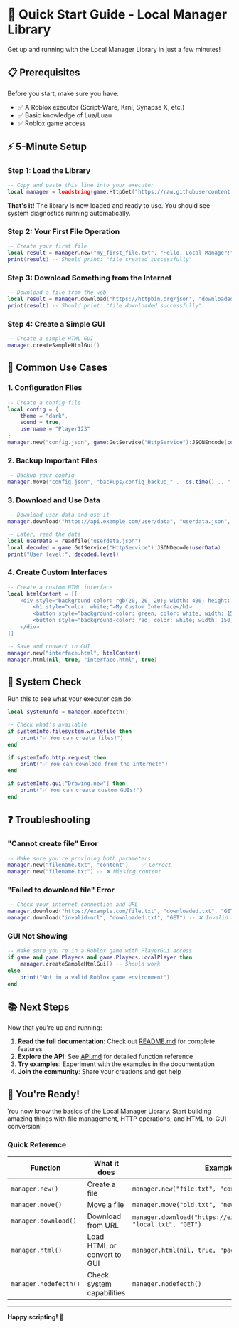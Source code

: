 # 🚀 Quick Start Guide - Local Manager Library

Get up and running with the Local Manager Library in just a few minutes!

## 📋 Prerequisites

Before you start, make sure you have:
- ✅ A Roblox executor (Script-Ware, Krnl, Synapse X, etc.)
- ✅ Basic knowledge of Lua/Luau
- ✅ Roblox game access

## ⚡ 5-Minute Setup

### Step 1: Load the Library

```lua
-- Copy and paste this line into your executor
local manager = loadstring(game:HttpGet("https://raw.githubusercontent.com/displaynameroblox/localmaner/main/localmaner.lua"))()
```

**That's it!** The library is now loaded and ready to use. You should see system diagnostics running automatically.

### Step 2: Your First File Operation

```lua
-- Create your first file
local result = manager.new("my_first_file.txt", "Hello, Local Manager!")
print(result) -- Should print: "file created successfully"
```

### Step 3: Download Something from the Internet

```lua
-- Download a file from the web
local result = manager.download("https://httpbin.org/json", "downloaded.json", "GET")
print(result) -- Should print: "file downloaded successfully"
```

### Step 4: Create a Simple GUI

```lua
-- Create a simple HTML GUI
manager.createSampleHtmlGui()
```

## 🎯 Common Use Cases

### 1. Configuration Files

```lua
-- Create a config file
local config = {
    theme = "dark",
    sound = true,
    username = "Player123"
}
manager.new("config.json", game:GetService("HttpService"):JSONEncode(config))
```

### 2. Backup Important Files

```lua
-- Backup your config
manager.move("config.json", "backups/config_backup_" .. os.time() .. ".json")
```

### 3. Download and Use Data

```lua
-- Download user data and use it
manager.download("https://api.example.com/user/data", "userdata.json", "GET")

-- Later, read the data
local userData = readfile("userdata.json")
local decoded = game:GetService("HttpService"):JSONDecode(userData)
print("User level:", decoded.level)
```

### 4. Create Custom Interfaces

```lua
-- Create a custom HTML interface
local htmlContent = [[
    <div style="background-color: rgb(20, 20, 20); width: 400; height: 300;">
        <h1 style="color: white;">My Custom Interface</h1>
        <button style="background-color: green; color: white; width: 150; height: 40;">Start</button>
        <button style="background-color: red; color: white; width: 150; height: 40;">Stop</button>
    </div>
]]

-- Save and convert to GUI
manager.new("interface.html", htmlContent)
manager.html(nil, true, "interface.html", true)
```

## 🔧 System Check

Run this to see what your executor can do:

```lua
local systemInfo = manager.nodefecth()

-- Check what's available
if systemInfo.filesystem.writefile then
    print("✅ You can create files!")
end

if systemInfo.http.request then
    print("✅ You can download from the internet!")
end

if systemInfo.gui["Drawing.new"] then
    print("✅ You can create custom GUIs!")
end
```

## ❓ Troubleshooting

### "Cannot create file" Error
```lua
-- Make sure you're providing both parameters
manager.new("filename.txt", "content") -- ✅ Correct
manager.new("filename.txt") -- ❌ Missing content
```

### "Failed to download file" Error
```lua
-- Check your internet connection and URL
manager.download("https://example.com/file.txt", "downloaded.txt", "GET") -- ✅ Correct
manager.download("invalid-url", "downloaded.txt", "GET") -- ❌ Invalid URL
```

### GUI Not Showing
```lua
-- Make sure you're in a Roblox game with PlayerGui access
if game and game.Players and game.Players.LocalPlayer then
    manager.createSampleHtmlGui() -- Should work
else
    print("Not in a valid Roblox game environment")
end
```

## 📚 Next Steps

Now that you're up and running:

1. **Read the full documentation**: Check out [README.md](README.md) for complete features
2. **Explore the API**: See [API.md](API.md) for detailed function reference
3. **Try examples**: Experiment with the examples in the documentation
4. **Join the community**: Share your creations and get help

## 🎉 You're Ready!

You now know the basics of the Local Manager Library. Start building amazing things with file management, HTTP operations, and HTML-to-GUI conversion!

### Quick Reference

| Function | What it does | Example |
|----------|-------------|---------|
| `manager.new()` | Create a file | `manager.new("file.txt", "content")` |
| `manager.move()` | Move a file | `manager.move("old.txt", "new.txt")` |
| `manager.download()` | Download from URL | `manager.download("https://example.com/file.txt", "local.txt", "GET")` |
| `manager.html()` | Load HTML or convert to GUI | `manager.html(nil, true, "page.html", true)` |
| `manager.nodefecth()` | Check system capabilities | `manager.nodefecth()` |

---

**Happy scripting! 🚀**
